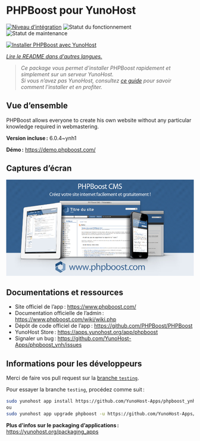 <!--
Nota bene : ce README est automatiquement généré par <https://github.com/YunoHost/apps/tree/master/tools/readme_generator>
Il NE doit PAS être modifié à la main.
-->

# PHPBoost pour YunoHost

[![Niveau d’intégration](https://apps.yunohost.org/badge/integration/phpboost)](https://ci-apps.yunohost.org/ci/apps/phpboost/)
![Statut du fonctionnement](https://apps.yunohost.org/badge/state/phpboost)
![Statut de maintenance](https://apps.yunohost.org/badge/maintained/phpboost)

[![Installer PHPBoost avec YunoHost](https://install-app.yunohost.org/install-with-yunohost.svg)](https://install-app.yunohost.org/?app=phpboost)

*[Lire le README dans d'autres langues.](./ALL_README.md)*

> *Ce package vous permet d’installer PHPBoost rapidement et simplement sur un serveur YunoHost.*  
> *Si vous n’avez pas YunoHost, consultez [ce guide](https://yunohost.org/install) pour savoir comment l’installer et en profiter.*

## Vue d’ensemble

PHPBoost allows everyone to create his own website without any particular knowledge required in webmastering.

**Version incluse :** 6.0.4~ynh1

**Démo :** <https://demo.phpboost.com/>

## Captures d’écran

![Capture d’écran de PHPBoost](./doc/screenshots/screenshot.png)

## Documentations et ressources

- Site officiel de l’app : <https://www.phpboost.com/>
- Documentation officielle de l’admin : <https://www.phpboost.com/wiki/wiki.php>
- Dépôt de code officiel de l’app : <https://github.com/PHPBoost/PHPBoost>
- YunoHost Store : <https://apps.yunohost.org/app/phpboost>
- Signaler un bug : <https://github.com/YunoHost-Apps/phpboost_ynh/issues>

## Informations pour les développeurs

Merci de faire vos pull request sur la [branche `testing`](https://github.com/YunoHost-Apps/phpboost_ynh/tree/testing).

Pour essayer la branche `testing`, procédez comme suit :

```bash
sudo yunohost app install https://github.com/YunoHost-Apps/phpboost_ynh/tree/testing --debug
ou
sudo yunohost app upgrade phpboost -u https://github.com/YunoHost-Apps/phpboost_ynh/tree/testing --debug
```

**Plus d’infos sur le packaging d’applications :** <https://yunohost.org/packaging_apps>
